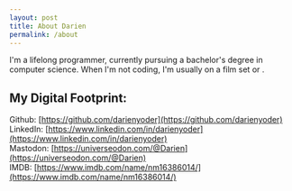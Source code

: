 ```yaml
---
layout: post
title: About Darien
permalink: /about
---
```


I'm a lifelong programmer, currently pursuing a bachelor's degree in computer science. When I'm not coding, I'm usually on a film set or .

## My Digital Footprint:

Github: [https://github.com/darienyoder](https://github.com/darienyoder)  
LinkedIn: [https://www.linkedin.com/in/darienyoder](https://www.linkedin.com/in/darienyoder)  
Mastodon: [https://universeodon.com/@Darien](https://universeodon.com/@Darien)  
IMDB: [https://www.imdb.com/name/nm16386014/](https://www.imdb.com/name/nm16386014/)  
